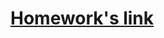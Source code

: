 <h1>
  <a href="https://teams.microsoft.com/_#/pdf/viewer/teams/https:~2F~2Ffatecspgov.sharepoint.com~2Fsites~2FSection_IBD100.A445.M.048.178.20221~2FMaterial%20de%20Aula~2FAula%2012~2FExerc%C3%ADcio%20de%20Fixa%C3%A7%C3%A3o%20-%20NoSQL%20-%20Restaurantes.pdf?threadId=19:Vurf7UDAkdl9ptn0nVWWE1dCEZX1-Yl6j_osL7Epp5g1@thread.tacv2&baseUrl=https:~2F~2Ffatecspgov.sharepoint.com~2Fsites~2FSection_IBD100.A445.M.048.178.20221&fileId=7cfd5e8f-9f2e-46c5-a47d-109d78fe8f8a&ctx=files&rootContext=items_view&viewerAction=view">
    Homework's link
  </a>
</h1>
